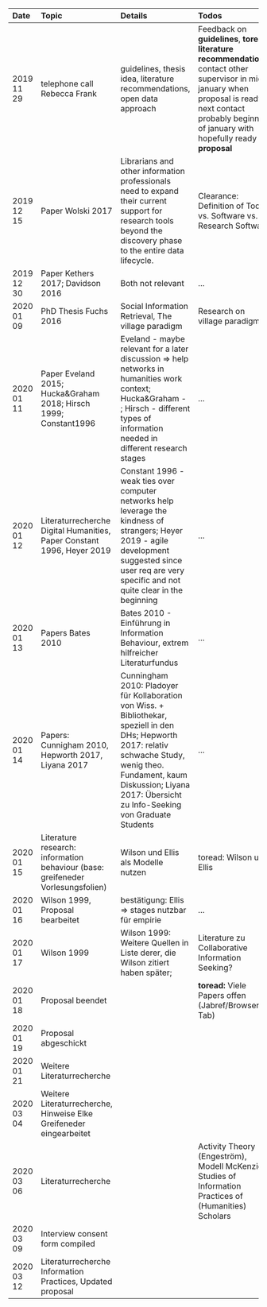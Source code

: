 | Date | Topic | Details | Todos |
| :--- | :---- | :------ | :---- |
| 2019 11 29 | telephone call Rebecca Frank | guidelines, thesis idea, literature recommendations, open data approach | Feedback on **guidelines**, **toread: literature recommendations**, contact other supervisor in mid-january when proposal is ready, next contact probably beginning of january with hopefully ready **proposal** |
| 2019 12 15 | Paper Wolski 2017 | Librarians and other information professionals need to expand their current support for research tools beyond the discovery phase to the entire data lifecycle. | Clearance: Definition of Tools vs. Software vs. Research Software |
| 2019 12 30 | Paper Kethers 2017; Davidson 2016 | Both not relevant | ... |
| 2020 01 09 | PhD Thesis Fuchs 2016 | Social Information Retrieval, The village paradigm | Research on village paradigm |
| 2020 01 11 | Paper Eveland 2015; Hucka&Graham 2018; Hirsch 1999; Constant1996 | Eveland - maybe relevant for a later discussion => help networks in humanities work context; Hucka&Graham - ; Hirsch - different types of information needed in different research stages | ... | |
| 2020 01 12 | Literaturrecherche Digital Humanities, Paper Constant 1996, Heyer 2019          | Constant 1996 - weak ties over computer networks help leverage the kindness of strangers; Heyer 2019 - agile development suggested since user req are very specific and not quite clear in the beginning | ... |
| 2020 01 13 | Papers Bates 2010 | Bates 2010 - Einführung in Information Behaviour, extrem hilfreicher Literaturfundus | ... |
| 2020 01 14 | Papers: Cunnigham 2010, Hepworth 2017, Liyana 2017 | Cunningham 2010: Pladoyer für Kollaboration von Wiss. + Bibliothekar, speziell in den DHs; Hepworth 2017: relativ schwache Study, wenig theo. Fundament, kaum Diskussion; Liyana 2017: Übersicht zu Info-Seeking von Graduate Students | ... |
| 2020 01 15 | Literature research: information behaviour (base: greifeneder Vorlesungsfolien) | Wilson und Ellis als Modelle nutzen | toread: Wilson und Ellis |
| 2020 01 16 | Wilson 1999, Proposal bearbeitet | bestätigung: Ellis => stages nutzbar für empirie | ... |
| 2020 01 17 | Wilson 1999 | Wilson 1999: Weitere Quellen in Liste derer, die Wilson zitiert haben später; | Literature zu Collaborative Information Seeking? |
| 2020 01 18 | Proposal beendet | | **toread:** Viele Papers offen (Jabref/Browser Tab)
| 2020 01 19 | Proposal abgeschickt | |
| 2020 01 21 | Weitere Literaturrecherche | |
| 2020 03 04 | Weitere Literaturrecherche, Hinweise Elke Greifeneder eingearbeitet | |
| 2020 03 06 | Literaturrecherche  |   | Activity Theory (Engeström), Modell McKenzie, Studies of Information Practices of (Humanities) Scholars
| 2020 03 09 | Interview consent form compiled |   |   |
| 2020 03 12 | Literaturrecherche Information Practices, Updated proposal  |   |   |
